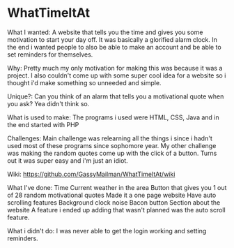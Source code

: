 # WhatTimeItAt
What I wanted:
A website that tells you the time and gives you some motivation to start your day off.
It was basically a glorified alarm clock.
In the end i wanted people to also be able to make an account and be able to set reminders for themselves.

Why:
Pretty much my only motivation for making this was because it was a project.
I also couldn't come up with some super cool idea for a website so i thought i'd make something so unneeded and simple.

Unique?:
Can you think of an alarm that tells you a motivational quote when you ask?
Yea didn't think so.

What is used to make:
The programs i used were HTML, CSS, Java and in the end started with PHP

Challenges:
Main challenge was relearning all the things i since i hadn't used most of these programs since sophomore year.
My other challenge was making the random quotes come up with the click of a button. Turns out it was super easy and i'm just an idiot.

Wiki:
https://github.com/GassyMailman/WhatTimeItAt/wiki

What I've done:
Time
Current weather in the area
Button that gives you 1 out of 28 random motivational quotes
Made it a one page website
Have auto scrolling features
Background clock noise
Bacon button
Section about the website
A feature i ended up adding that wasn't planned was the auto scroll feature.

What i didn't do:
I was never able to get the login working and setting reminders.




